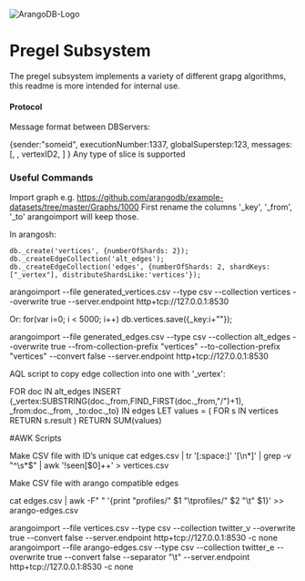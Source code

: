 ![ArangoDB-Logo](https://docs.arangodb.com/assets/arangodb_logo_2016_inverted.png)

Pregel Subsystem
========

The pregel subsystem implements a variety of different grapg algorithms,
this readme is more intended for internal use.

#### Protocol

Message format between DBServers:



{sender:"someid",
executionNumber:1337,
globalSuperstep:123,
messages: [<vertexID1>, <slice1>, vertexID2, <slice2>]
}
Any type of slice is supported


### Useful Commands

Import graph e.g. https://github.com/arangodb/example-datasets/tree/master/Graphs/1000
First rename the columns '_key', '_from', '_to' arangoimport will keep those.

In arangosh:

    db._create('vertices', {numberOfShards: 2});
    db._createEdgeCollection('alt_edges');
    db._createEdgeCollection('edges', {numberOfShards: 2, shardKeys:["_vertex"], distributeShardsLike:'vertices'});

arangoimport --file generated_vertices.csv --type csv --collection vertices --overwrite true --server.endpoint http+tcp://127.0.0.1:8530

Or:
for(var i=0; i < 5000; i++) db.vertices.save({_key:i+""});

arangoimport --file generated_edges.csv --type csv --collection alt_edges --overwrite true --from-collection-prefix "vertices" --to-collection-prefix "vertices" --convert false  --server.endpoint http+tcp://127.0.0.1:8530



AQL script to copy edge collection into one with '_vertex':

FOR doc IN alt_edges
INSERT {_vertex:SUBSTRING(doc._from,FIND_FIRST(doc._from,"/")+1),
_from:doc._from,
_to:doc._to} IN edges
  LET values = (
     FOR s IN vertices
      RETURN s.result
  )
  RETURN SUM(values)

#AWK Scripts

Make CSV file with ID’s unique
cat edges.csv | tr '[:space:]' '[\n*]' | grep -v "^\s*$" | awk '!seen[$0]++' > vertices.csv

Make CSV file with arango compatible edges

cat edges.csv | awk -F" " '{print "profiles/" $1 "\tprofiles/" $2 "\t" $1}' >> arango-edges.csv


arangoimport --file vertices.csv --type csv --collection twitter_v --overwrite true --convert false --server.endpoint http+tcp://127.0.0.1:8530  -c none
arangoimport --file arango-edges.csv --type csv --collection twitter_e --overwrite true --convert false --separator "\t" --server.endpoint http+tcp://127.0.0.1:8530  -c none
